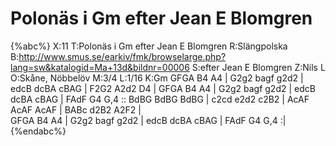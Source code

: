 # Polonäs i Gm efter Jean E Blomgren

{%abc%}
X:11
T:Polonäs i Gm efter Jean E Blomgren
R:Slängpolska
B:http://www.smus.se/earkiv/fmk/browselarge.php?lang=sw&katalogid=Ma+13d&bildnr=00006
S:efter Jean E Blomgren
Z:Nils L
O:Skåne, Nöbbelöv
M:3/4
L:1/16
K:Gm
GFGA B4 A4 | G2g2 bagf g2d2 | edcB dcBA cBAG | F2G2 A2d2 D4 | 
GFGA B4 A4 | G2g2 bagf g2d2 | edcB dcBA cBAG | FAdF G4 G,4 ::
BdBG BdBG BdBG | c2cd e2d2 c2B2 | AcAF AcAF AcAF | BABc d2B2 A2F2 |  
GFGA B4 A4 | G2g2 bagf g2d2 | edcB dcBA cBAG | FAdF G4 G,4 :| 
{%endabc%}
